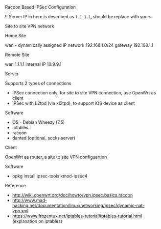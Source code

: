 Racoon Based IPSec Configuration

!! Server IP in here is described as `1.1.1.1`, should be replace with yours

Site to site VPN network

Home Site

wan - dynamically assigned IP
network 192.168.1.0/24
gateway 192.168.1.1

Remote Site

wan 1.1.1.1
internal IP 10.9.9.1

Server

Supports 2 types of connections

* IPSec connection only, for site to site VPN connection, use OpenWrt as client
* IPSec with L2tpd (via xl2tpd), to support iOS device as client

Software

* OS - Debian Wheezy (7.5)
* iptables
* racoon
* danted (optional, socks server)

Client

OpenWrt as router, a site to site VPN configuartion

Software

* opkg install ipsec-tools kmod-ipsec4

Reference

* http://wiki.openwrt.org/doc/howto/vpn.ipsec.basics.racoon
* http://www.mad-hacking.net/documentation/linux/networking/ipsec/dynamic-nat-vpn.xml
* https://www.frozentux.net/iptables-tutorial/iptables-tutorial.html (explanation on iptables)
